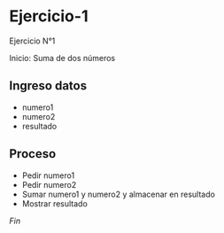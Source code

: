 # Ejercicio-1

Ejercicio N°1

Inicio: Suma de dos números

## Ingreso datos
- numero1
- numero2
- resultado

## Proceso

- Pedir numero1
- Pedir numero2
- Sumar numero1 y numero2 y almacenar en resultado
- Mostrar resultado

*Fin*


